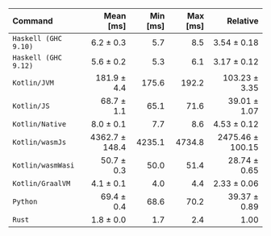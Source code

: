 | Command | Mean [ms] | Min [ms] | Max [ms] | Relative |
|:---|---:|---:|---:|---:|
| `Haskell (GHC 9.10)` | 6.2 ± 0.3 | 5.7 | 8.5 | 3.54 ± 0.18 |
| `Haskell (GHC 9.12)` | 5.6 ± 0.2 | 5.3 | 6.1 | 3.17 ± 0.12 |
| `Kotlin/JVM` | 181.9 ± 4.4 | 175.6 | 192.2 | 103.23 ± 3.35 |
| `Kotlin/JS` | 68.7 ± 1.1 | 65.1 | 71.6 | 39.01 ± 1.07 |
| `Kotlin/Native` | 8.0 ± 0.1 | 7.7 | 8.6 | 4.53 ± 0.12 |
| `Kotlin/wasmJs` | 4362.7 ± 148.4 | 4235.1 | 4734.8 | 2475.46 ± 100.15 |
| `Kotlin/wasmWasi` | 50.7 ± 0.3 | 50.0 | 51.4 | 28.74 ± 0.65 |
| `Kotlin/GraalVM` | 4.1 ± 0.1 | 4.0 | 4.4 | 2.33 ± 0.06 |
| `Python` | 69.4 ± 0.4 | 68.6 | 70.2 | 39.37 ± 0.89 |
| `Rust` | 1.8 ± 0.0 | 1.7 | 2.4 | 1.00 |
